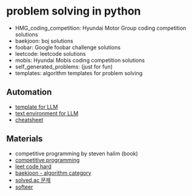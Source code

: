 # problem solving in python
- HMG_coding_competition: Hyundai Motor Group coding competition solutions
- baekjoon: boj solutions
- foobar: Google foobar challenge solutions
- leetcode: leetcode solutions
- mobis: Hyundai Mobis coding competition solutions
- self_generated_problems: (just for fun)
- templates: algorithm templates for problem solving

## Automation
- [template for LLM](https://docs.google.com/document/d/1ptYhcIEQ-IV_EY9pPXPA_TLYSQB43MvYd7Ut8l1KhWA/edit?usp=sharing)
- [text environment for LLM](https://docs.google.com/document/d/1Hwdv30tx8lZah9Mvlyl-WiM5h42lve0ezzwHT51b7D0/edit?usp=sharing)
- [cheatsheet](https://docs.google.com/spreadsheets/d/1VoVr5ObzuaRgxEY-To-LREIzAPUTIYpfI7fH4rUAu5w/edit?usp=sharing)

## Materials
- competitive programming by steven halim (book)
- [competitive programming](https://cp-algorithms.com/)
- [leet code hard](https://leetcode.com/problemset/all/?difficulty=HARD&page=1)
- [baekjoon - algorithm category](https://www.acmicpc.net/problem/tags)
- [solved.ac 문제](https://solved.ac/problems/level)
- [softeer](https://softeer.ai/index.do)
